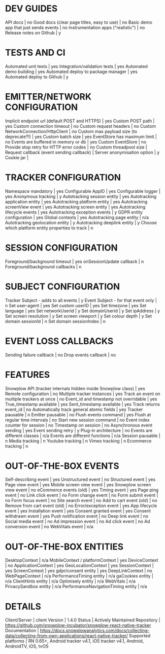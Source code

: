 # DEV GUIDES
API docs | no
Good docs (clear page titles, easy to use) | no
Basic demo app that just sends events | no
Instrumentation apps ("realistic") | no
Release notes on Github | y

# TESTS AND CI
Automated unit tests | yes
Integration/validation tests | yes
Automated demo building | yes
Automated deploy to package manager | yes
Automated deploy to Github | y

# EMITTER/NETWORK CONFIGURATION
Implicit endpoint url (default POST and HTTPS) | yes
Custom POST path | yes
Custom connection timeout | no
Custom request headers | no
Custom NetworkConnection/HttpClient | no
Custom max payload size (to deprecate?!) | yes
Custom batch size | yes
EventStore has maximum limit | no
Events are buffered in memory or db | yes
Custom EventStore | no
Provide stop retry for HTTP error codes | no
Custom threadpool size | 
Request callback (event sending callback) | 
Server anonymisation option | y
Cookie jar | 

# TRACKER CONFIGURATION
Namespace mandatory | yes
Configurable AppID | yes
Configurable logger | yes
Anonymous tracking | y
Autotracking session entity | yes
Autotracking application entity | yes
Autotracking platform entity | yes
Autotracking screenView event | yes
Autotracking screen entity | yes
Autotracking lifecycle events | yes
Autotracking exception events | y
GDPR entity configuration | yes
Global contexts | yes
Autotracking page entity | n/a
Autotracking geolocation entity | y
Autotracking deeplink entity | y
Choose which platform entity properties to track | n

# SESSION CONFIGURATION
Foreground/background timeout | yes
onSessionUpdate callback | n
Foreground/background callbacks | n

# SUBJECT CONFIGURATION
Tracker Subject - adds to all events | y
Event Subject - for that event only | n
Set user-agent | yes
Set custom userID | yes
Set timezone | yes
Set language | yes
Set networkUserid | y
Set domainUserid | y
Set ipAddress | y
Set screen resolution | y
Set screen viewport | y
Set colour depth | y
Set domain sessionId | n
Set domain sessionIndex | n

# EVENT LOSS CALLBACKS
Sending failure callback | no
Drop events callback | no

# FEATURES
Snowplow API (tracker internals hidden inside Snowplow class) | yes
Remote configuration | no
Multiple tracker instances | yes
Track an event on multiple trackers at once | no
Event_id and timestamp not overridable | yes
True_timestamp available | yes
Sent_timestamp available | yes
Track returns event_id | no
Automatically track general atomic fields | yes
Tracker pausable | n
Emitter pausable | no
Flush events command | yes
Flush at regular time intervals | no
Start new session command | no
Event index counter for session | no
Timestamp on session | no
Asynchronous event sending | yes
Event sending retry | y
Plug-in architecture | no
Events are different classes | n/a
Events are different functions | n/a
Session pausable | n
Media tracking | n
Youtube tracking | n
Vimeo tracking | n
Ecommerce tracking | n

# OUT-OF-THE-BOX EVENTS
Self-describing event | yes
Unstructured event | no
Structured event | yes
Page view event | yes
Mobile screen view event | yes
Snowplow screen view event | no
eCommerce events (old) | yes
Timing event | yes
Page ping event | no
Link click event | no
Form change event | no
Form submit event | no
Form focus event | no
Site search event | no
Add to cart event (old) | no
Remove from cart event (old) | no
Error/exception event | yes
App lifecycle event | yes
Installation event | yes
Consent granted event | yes
Consent withdrawn event | yes
Push notification event | no
Deep link event | no
Social media event | no
Ad impression event | no
Ad click event | no
Ad conversion event | no
WebVitals event | n/a

# OUT-OF-THE-BOX ENTITIES
DesktopContext | n/a
MobileContext / platformContext | yes
DeviceContext | no
ApplicationContext | yes
GeoLocationContext | yes
SessionContext | yes
ScreenContext | yes
gdpr/consent entity | yes
DeepLinkContext | no
WebPageContext | n/a
PerformanceTiming entity | n/a
gaCookies entity | n/a
ClientHints entity | n/a
Optimisely entity | n/a
WebVitals | n/a
PrivacySandbox entity | n/a
PerformanceNavigationTiming entity | n/a

# DETAILS
Client/Server | client
Version | 1.4.0
Status | Actively Maintained
Repository | https://github.com/snowplow-incubator/snowplow-react-native-tracker
Documentation | https://docs.snowplowanalytics.com/docs/collecting-data/collecting-from-own-applications/react-native-tracker/
Supported platforms | RN 0.65+, Android tracker v4.1, iOS tracker v4.1, Android, AndroidTV, iOS, tvOS
